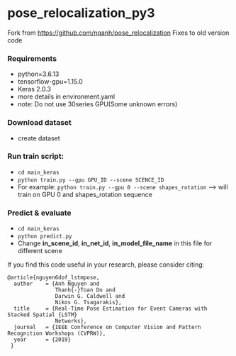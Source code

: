# pose_relocalization_py3
Fork from https://github.com/nqanh/pose_relocalization
Fixes to old version code
### Requirements
- python=3.6.13
- tensorflow-gpu=1.15.0
- Keras 2.0.3
- more details in environment.yaml
- note: Do not use 30series GPU(Some unknown errors)
### Download dataset
- create dataset 

### Run train script:
- `cd main_keras`
- `python train.py --gpu GPU_ID --scene SCENCE_ID` 
- For example: `python train.py --gpu 0 --scene shapes_rotation`     --> will train on GPU 0 and shapes_rotation sequence

### Predict & evaluate
- `cd main_keras`
- `python predict.py`
- Change **in_scene_id**, **in_net_id**, **in_model_file_name** in this file for different scene


If you find this code useful in your research, please consider citing:

	@article{nguyen6dof_lstmpose,
	  author    = {Anh Nguyen and
				   Thanh{-}Toan Do and
				   Darwin G. Caldwell and
				   Nikos G. Tsagarakis},
	  title     = {Real-Time Pose Estimation for Event Cameras with Stacked Spatial {LSTM}
				   Networks},
	  journal   = {IEEE Conference on Computer Vision and Pattern Recognition Workshops (CVPRW)},
	  year      = {2019}
	 }
